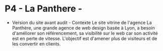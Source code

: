 # P4 - La Panthere -
- Version du site avant audit -
Contexte
Le site vitrine de l'agence La Panthère, une grande agence de web design basée à Lyon, a besoin d'améliorer son référencement, sa visibilité sur le web car son activité est en perte de vitesse. L'objectif est d'amener plus de visiteurs et de les convertir en clients.

